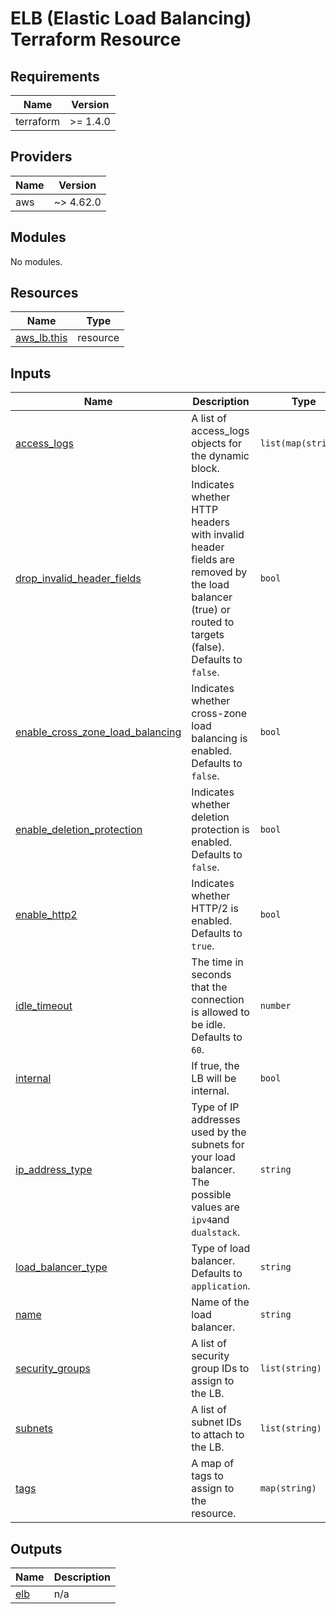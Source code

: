 # ELB (Elastic Load Balancing) Terraform Resource

## Requirements

| Name      | Version  |
| --------- | -------- |
| terraform | >= 1.4.0 |

## Providers

| Name | Version   |
| ---- | --------- |
| aws  | ~> 4.62.0 |

## Modules

No modules.

## Resources

| Name                                                                                          | Type     |
| --------------------------------------------------------------------------------------------- | -------- |
| [aws_lb.this](https://registry.terraform.io/providers/hashicorp/aws/latest/docs/resources/lb) | resource |

## Inputs

| Name                                                                                                                              | Description                                                                                                                                          | Type                | Default         | Required |
| --------------------------------------------------------------------------------------------------------------------------------- | ---------------------------------------------------------------------------------------------------------------------------------------------------- | ------------------- | --------------- | :------: |
| <a name="input_access_logs"></a> [access_logs](#input_access_logs)                                                                | A list of access_logs objects for the dynamic block.                                                                                                 | `list(map(string))` | `[]`            |    no    |
| <a name="input_drop_invalid_header_fields"></a> [drop_invalid_header_fields](#input_drop_invalid_header_fields)                   | Indicates whether HTTP headers with invalid header fields are removed by the load balancer (true) or routed to targets (false). Defaults to `false`. | `bool`              | `false`         |    no    |
| <a name="input_enable_cross_zone_load_balancing"></a> [enable_cross_zone_load_balancing](#input_enable_cross_zone_load_balancing) | Indicates whether cross-zone load balancing is enabled. Defaults to `false`.                                                                         | `bool`              | `false`         |    no    |
| <a name="input_enable_deletion_protection"></a> [enable_deletion_protection](#input_enable_deletion_protection)                   | Indicates whether deletion protection is enabled. Defaults to `false`.                                                                               | `bool`              | `false`         |    no    |
| <a name="input_enable_http2"></a> [enable_http2](#input_enable_http2)                                                             | Indicates whether HTTP/2 is enabled. Defaults to `true`.                                                                                             | `bool`              | `true`          |    no    |
| <a name="input_idle_timeout"></a> [idle_timeout](#input_idle_timeout)                                                             | The time in seconds that the connection is allowed to be idle. Defaults to `60`.                                                                     | `number`            | `60`            |    no    |
| <a name="input_internal"></a> [internal](#input_internal)                                                                         | If true, the LB will be internal.                                                                                                                    | `bool`              | `false`         |    no    |
| <a name="input_ip_address_type"></a> [ip_address_type](#input_ip_address_type)                                                    | Type of IP addresses used by the subnets for your load balancer. The possible values are `ipv4`and `dualstack`.                                      | `string`            | `"ipv4"`        |    no    |
| <a name="input_load_balancer_type"></a> [load_balancer_type](#input_load_balancer_type)                                           | Type of load balancer. Defaults to `application`.                                                                                                    | `string`            | `"application"` |    no    |
| <a name="input_name"></a> [name](#input_name)                                                                                     | Name of the load balancer.                                                                                                                           | `string`            | `null`          |    no    |
| <a name="input_security_groups"></a> [security_groups](#input_security_groups)                                                    | A list of security group IDs to assign to the LB.                                                                                                    | `list(string)`      | `[]`            |    no    |
| <a name="input_subnets"></a> [subnets](#input_subnets)                                                                            | A list of subnet IDs to attach to the LB.                                                                                                            | `list(string)`      | `[]`            |    no    |
| <a name="input_tags"></a> [tags](#input_tags)                                                                                     | A map of tags to assign to the resource.                                                                                                             | `map(string)`       | `{}`            |    no    |

## Outputs

| Name                                         | Description |
| -------------------------------------------- | ----------- |
| <a name="output_elb"></a> [elb](#output_elb) | n/a         |
